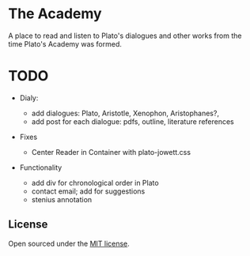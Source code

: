 # The Academy
A place to read and listen to Plato's dialogues and other works from the time Plato's Academy was formed.


# TODO
- Dialy:
  - add dialogues: Plato, Aristotle, Xenophon, Aristophanes?,
  - add post for each dialogue: pdfs, outline, literature references

- Fixes
  - Center Reader in Container with plato-jowett.css

- Functionality
  - add div for chronological order in Plato
  - contact email; add for suggestions
  - stenius annotation



## License

Open sourced under the [MIT license](LICENSE.md).
